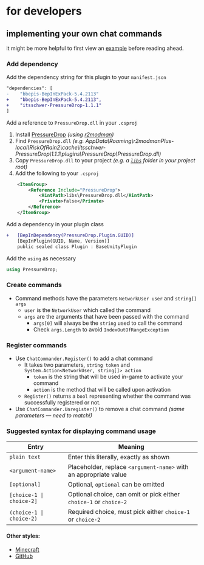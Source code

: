 # for developers

## implementing your own chat commands

it might be more helpful to first view an [example](https://github.com/itsschwer/ror2-experimental/commit/8c4b492ec8548a48143157dbe69ea15c82746762) before reading ahead.

### Add dependency

Add the dependency string for this plugin to your `manifest.json`
```diff
"dependencies": [
-    "bbepis-BepInExPack-5.4.2113"
+    "bbepis-BepInExPack-5.4.2113",
+    "itsschwer-PressureDrop-1.1.1"
]
```

Add a reference to `PressureDrop.dll` in your `.csproj`
1. Install [PressureDrop](https://thunderstore.io/package/itsschwer/PressureDrop/) *(using [r2modman](https://thunderstore.io/package/ebkr/r2modman/))*
2. Find `PressureDrop.dll` *(e.g. AppData\Roaming\r2modmanPlus-local\RiskOfRain2\cache\itsschwer-PressureDrop\1.1.1\plugins\PressureDrop\PressureDrop.dll)*
3. Copy `PressureDrop.dll` to your project *(e.g. a [`libs`](https://github.com/risk-of-thunder/R2Boilerplate/tree/0a4ff42595674f4d3beb7b01cb782e46c5e93341/ExamplePlugin/libs) folder in your project root)*
4. Add the following to your `.csproj`
```xml
    <ItemGroup>
        <Reference Include="PressureDrop">
            <HintPath>libs\PressureDrop.dll</HintPath>
            <Private>false</Private>
        </Reference>
    </ItemGroup>
```

Add a dependency in your plugin class
```diff
+   [BepInDependency(PressureDrop.Plugin.GUID)]
    [BepInPlugin(GUID, Name, Version)]
    public sealed class Plugin : BaseUnityPlugin
```

Add the `using` as necessary
```cs
using PressureDrop;
```

### Create commands

- Command methods have the parameters `NetworkUser user` and `string[] args`
    - `user` is the `NetworkUser` which called the command
    - `args` are the arguments that have been passed with the command
        - `args[0]` will always be the `string` used to call the command
        - Check `args.Length` to avoid `IndexOutOfRangeException`

### Register commands

- Use `ChatCommander.Register()` to add a chat command
    - It takes two parameters, `string token` and `System.Action<NetworkUser, string[]> action`
        - `token` is the string that will be used in-game to activate your command
        - `action` is the method that will be called upon activation
    - `Register()` returns a `bool` representing whether the command was successfully registered or not.
- Use `ChatCommander.Unregister()` to remove a chat command *(same parameters — need to match!)*

### Suggested syntax for displaying command usage

Entry | Meaning
---   | ---
`plain text` | Enter this literally, exactly as shown
`<argument-name>` | Placeholder, replace `<argument-name>` with an appropriate value
`[optional]` | Optional, `optional` can be omitted
`[choice-1 \| choice-2]` | Optional choice, can omit or pick either `choice-1` or `choice-2`
`(choice-1 \| choice-2)` | Required choice, must pick either `choice-1` or `choice-2`

#### Other styles:
- [Minecraft](https://minecraft.wiki/w/Commands#Syntax)
- [GitHub](https://github.com/cli/cli/blob/trunk/docs/command-line-syntax.md)
